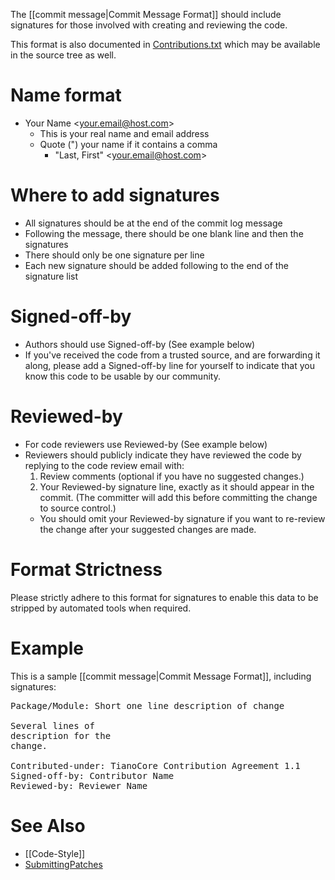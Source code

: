 The [[commit message|Commit Message Format]] should include signatures for those involved with creating and reviewing the code.

This format is also documented in [Contributions.txt](https://github.com/tianocore/edk2/raw/master/Contributions.txt) which may be available in the source tree as well.

# Name format

* Your Name &lt;your.email@host.com&gt;
  - This is your real name and email address
  - Quote (") your name if it contains a comma
    * "Last, First" &lt;your.email@host.com&gt;

# Where to add signatures

* All signatures should be at the end of the commit log message
* Following the message, there should be one blank line and then the signatures
* There should only be one signature per line
* Each new signature should be added following to the end of the signature list

# Signed-off-by

* Authors should use Signed-off-by (See example below)
* If you've received the code from a trusted source, and are forwarding it along, please add a Signed-off-by line for yourself to indicate that you know this code to be usable by our community.

# Reviewed-by

* For code reviewers use Reviewed-by (See example below)
* Reviewers should publicly indicate they have reviewed the code by replying to the code review email with:
  1. Review comments (optional if you have no suggested changes.)
  2. Your Reviewed-by signature line, exactly as it should appear in the commit.  (The committer will add this before committing the change to source control.)
    * You should omit your Reviewed-by signature if you want to re-review the change after your suggested changes are made.

# Format Strictness

Please strictly adhere to this format for signatures to enable this
data to be stripped by automated tools when required.

# Example

This is a sample [[commit message|Commit Message Format]], including signatures:
<pre>
Package/Module: Short one line description of change

Several lines of
description for the
change.

Contributed-under: TianoCore Contribution Agreement 1.1
Signed-off-by: Contributor Name <contributor@email.server>
Reviewed-by: Reviewer Name <reviewer@reviewer-email.server>
</pre>

# See Also

* [[Code-Style]]
* [SubmittingPatches](http://git.kernel.org/cgit/linux/kernel/git/torvalds/linux.git/tree/Documentation/SubmittingPatches?id=f6f94e2ab1b33f0082ac22d71f66385a60d8157f#n297)
